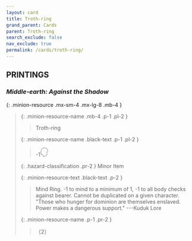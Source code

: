 ```yaml
---
layout: card
title: Troth-ring
grand_parent: Cards
parent: Troth-ring
search_exclude: false
nav_exclude: true
permalink: /cards/troth-ring/
---
```


## PRINTINGS


### _Middle-earth: Against the Shadow_

{: .minion-resource .mx-sm-4 .mx-lg-8 .mb-4 }
> {: .minion-resource-name .mb-4 .p-1 .pl-2 }
> > <div class="hazard-mp"></div>
> > <div class="card-name">Troth-ring</div>
>
> {: .minion-resource-name .black-text .p-1 .pl-2 }
> > -1![](/assets/images/mind.svg)
>
> {: .hazard-classification .pr-2 }
> Minor Item
>
> {: .minion-resource-text .black-text .p-2 }
> > Mind Ring. -1 to mind to a minimum of 1, -1 to all body checks against bearer. Cannot be duplicated on a given character.  "Those who hunger for dominion are themselves enslaved. Power makes a dangerous support." ---Kuduk Lore 
> 
> {: .minion-resource-name .p-1 .pr-2 }
> > <div class="card-shield"></div>
> > <div class="card-corruption-white">〔2〕</div>
